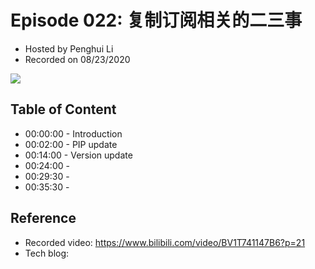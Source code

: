 # Episode 022: 复制订阅相关的二三事

- Hosted by Penghui Li
- Recorded on 08/23/2020

![](/image/022.png)

## Table of Content

- 00:00:00 - Introduction
- 00:02:00 - PIP update
- 00:14:00 - Version update
- 00:24:00 -
- 00:29:30 -
- 00:35:30 - 

## Reference 

- Recorded video: https://www.bilibili.com/video/BV1T741147B6?p=21
- Tech blog: 
